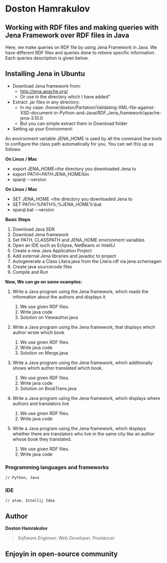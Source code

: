 # Doston Hamrakulov

## Working with RDF files and making queries with Jena Framework over RDF files in Java
Here, we make queries on RDF file by using Jena Framework in Java. We have different RDF files and queries done to retieve specific information. Each queries description is given below.

## Installing Jena in Ubuntu ##

* Download Jena framework from:
    * http://jena.apache.org/
    * Or use in the directory which I have added"
* Extract .jar files in any directory:
    * In my case: /home/doston/Partation/Validating-XML-file-against-XSD-document-in-Python-and-Java/RDF_Jena_framework/apache-jena-3.10.0
    * But you can simple extract them in Download folder
* Setting up your Environment:

An environment variable JENA_HOME is used by all the command line tools to configure the class path automatically for you. You can set this up as follows:

**On Linux / Mac**

* export JENA_HOME=the directory you downloaded Jena to
* export PATH=$PATH:$JENA_HOME/bin
* sparql --version


**On Linux / Mac**

* SET JENA_HOME =the directory you downloaded Jena to
* SET PATH=%PATH%;%JENA_HOME%\bat
* sparql.bat --version


**Basic Steps**
1. Download Java SDK
2. Download Jena framework
3. Set PATH, CLASSPATH and JENA_HOME environment variables
4. Open an IDE such as Eclipse, NetBeans or IntelliJ
5. Create a new Java Application Project
6. Add external Jena libraries and javadoc to project
7. Autogenerate a Class Litera.java from the Litera.rdf via jena.schemagen
8. Create java sourcecode files
9. Compile and Run



**Now, We can go on some examples:**
1. Write a Java program using the Jena framework, which reads the information about the authors and displays it
   1. We use given RDF files.
   2. Write java code
   3. Solution on Viewauthor.java

2. Write a Java program using the Jena framework, that displays which author wrote which book
   1. We use given RDF files.
   2. Write java code
   3. Solution on Merge.java

3. Write a Java program using the Jena framework, which additionally shows which author translated which book.
   1. We use given RDF files.
   2. Write java code
   3. Solution on BookTrans.java

4. Write a Java program using the Jena framework, which displays where authors and translators live
   1. We use given RDF files.
   2. Write java code

5. Write a Java program using the Jena framework, which displays whether there are translators who live in the same city like an author whose book they translated.
   1. We use given RDF files.
   2. Write java code





### Programming languages and frameworks
```[Python, Java]
// Python, Java
```

### IDE
```[atom, intellij idea]
// atom, Intellij Idea
```

## Author
**Doston Hamrakulov**
>*Software Engineer, Web Developer, Freelancer*


## Enjoyin in open-source community



